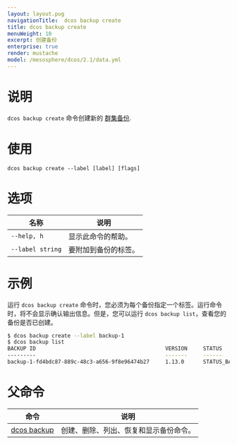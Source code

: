 ```yaml
---
layout: layout.pug
navigationTitle:  dcos backup create
title: dcos backup create
menuWeight: 10
excerpt: 创建备份
enterprise: true
render: mustache
model: /mesosphere/dcos/2.1/data.yml
---
```


# 说明

`dcos backup create` 命令创建新的 [群集备份](/mesosphere/dcos/cn/2.1/administering-clusters/backup-and-restore/).

# 使用

```
dcos backup create --label [label] [flags]
```

# 选项

| 名称 | 说明 |
|---------|-------------|
| `--help, h`   | 显示此命令的帮助。 |
| `--label string` | 要附加到备份的标签。 |

# 示例

运行 `dcos backup create` 命令时，您必须为每个备份指定一个标签。运行命令时，将不会显示确认输出信息。但是，您可以运行 `dcos backup list`，查看您的备份是否已创建。

```bash
$ dcos backup create --label backup-1
$ dcos backup list
BACKUP ID                                         VERSION     STATUS                TIMESTAMP
---------                                         -------     ------                ---------
backup-1-fd4bdc87-889c-48c3-a656-9f8e96474b27     1.13.0      STATUS_BACKING_UP     2019-03-18 23:06:41.836197172 +0000 UTC
```

# 父命令

| 命令 | 说明 |
|---------|-------------|
| [dcos backup](/mesosphere/dcos/cn/2.1/cli/command-reference/dcos-backup/) |  创建、删除、列出、恢复和显示备份命令。 |



